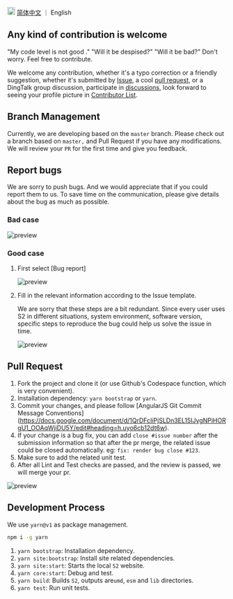 
<img src="https://gw.alipayobjects.com/zos/antfincdn/R8sN%24GNdh6/language.svg" width="18">  [简体中文](./CONTRIBUTING.md) ｜
English

## Any kind of contribution is welcome

"My code level is not good ." "Will it be despised?" "Will it be bad?" Don't worry. Feel free to contribute.

We welcome any contribution, whether it's a typo correction or a friendly suggestion, whether it's submitted by [Issue](https://github.com/antvis/S2/issues/new/choose),
a cool [pull request](https://github.com/antvis/S2/pulls), or a DingTalk group discussion, participate in [discussions](https://github.com/antvis/S2/discussions), look forward to seeing your profile picture in [Contributor List](https://github.com/antvis/S2/graphs/contributors).

## Branch Management

Currently, we are developing based on the `master` branch. Please check out a branch based on `master,` and Pull Request if you have any modifications. We will review your `PR` for the first time and give you feedback.

## Report bugs

We are sorry to push bugs. And we would appreciate that if you could report them to us. To save time on the communication, please give details about the bug as much as possible.

### Bad case

![preview](https://gw.alipayobjects.com/zos/antfincdn/j0jUvKwT%26/dd59fe64-7108-4ad7-a544-e19d79eea890.png)

### Good case

1. First select [Bug report]

   ![preview](https://gw.alipayobjects.com/zos/antfincdn/oAnzfiVl2/9d83b3e8-b05c-4475-b736-92c45448546a.png)

2. Fill in the relevant information according to the Issue template.

   We are sorry that these steps are a bit redundant. Since every user uses S2 in different situations, system environment, software version, specific steps to reproduce the bug could help us solve the issue in time.

   ![preview](https://gw.alipayobjects.com/zos/antfincdn/05O3p5nE5/d0d4b120-e5aa-4b51-918b-8a573f8fb794.png)

## Pull Request

1. Fork the project and clone it (or use Github's Codespace function, which is very convenient).
2. Installation dependency: `yarn bootstrap` or `yarn`.
3. Commit your changes, and please follow [AngularJS Git Commit Message Conventions] (<https://docs.google.com/document/d/1QrDFcIiPjSLDn3EL15IJygNPiHORgU1_OOAqWjiDU5Y/edit#heading=h.uyo6cb12dt6w>).
4. If your change is a bug fix, you can add `close #issue number` after the submission information so that after the pr merge, the related issue could be closed automatically. eg: `fix: render bug close #123`.
5. Make sure to add the related unit test.
6. After all Lint and Test checks are passed, and the review is passed, we will merge your pr.

![preview](https://gw.alipayobjects.com/zos/antfincdn/ssOxFrycD/86339514-5f9a-4101-8690-e47c97cd8af5.png)

## Development Process

We use `yarn@v1` as package management.

```bash
npm i -g yarn
```

1. `yarn bootstrap`: Installation dependency.
2. `yarn site:bootstrap`: Install site related dependencies.
3. `yarn site:start`: Starts the local `S2` website.
4. `yarn core:start`:  Debug and test.
5. `yarn build`: Builds `S2`, outputs are`umd`, `esm` and `lib` directories.
6. `yarn test`:  Run unit tests.

